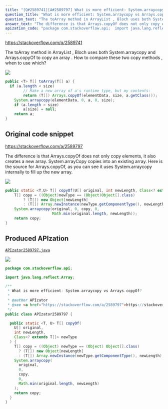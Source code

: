```yaml
---
title: "[Q#2589741][A#2589797] What is more efficient: System.arraycopy vs Arrays.copyOf?"
question_title: "What is more efficient: System.arraycopy vs Arrays.copyOf?"
question_text: "The toArray method in ArrayList , Bloch uses both System.arraycopy and Arrays.copyOf to copy an array . How to compare these two copy methods , when to use which?"
answer_text: "The difference is that Arrays.copyOf does not only copy elements, it also creates a new array. System.arrayCopy copies into an existing array. Here is the source for Arrays.copyOf, as you can see it uses System.arraycopy internally to fill up the new array."
apization_code: "package com.stackoverflow.api;  import java.lang.reflect.Array;  /**  * What is more efficient: System.arraycopy vs Arrays.copyOf?  *  * @author APIzator  * @see <a href=\"https://stackoverflow.com/a/2589797\">https://stackoverflow.com/a/2589797</a>  */ public class APIzator2589797 {    public static <T, U> T[] copyOf(     U[] original,     int newLength,     Class<? extends T[]> newType   ) {     T[] copy = ((Object) newType == (Object) Object[].class)       ? (T[]) new Object[newLength]       : (T[]) Array.newInstance(newType.getComponentType(), newLength);     System.arraycopy(       original,       0,       copy,       0,       Math.min(original.length, newLength)     );     return copy;   } }"
---
```


https://stackoverflow.com/q/2589741

The toArray method in ArrayList , Bloch uses both System.arraycopy and Arrays.copyOf to copy an array .
How to compare these two copy methods , when to use which?


<div class="code-logo"><img src="/stackoverflow.png" /></div>

```java
public <T> T[] toArray(T[] a) {
  if (a.length < size)
        // Make a new array of a's runtime type, but my contents:
        return (T[]) Arrays.copyOf(elementData, size, a.getClass());
    System.arraycopy(elementData, 0, a, 0, size);
    if (a.length > size)
        a[size] = null;
    return a;
}
```


## Original code snippet

https://stackoverflow.com/a/2589797

The difference is that Arrays.copyOf does not only copy elements, it also creates a new array. System.arrayCopy copies into an existing array.
Here is the source for Arrays.copyOf, as you can see it uses System.arraycopy internally to fill up the new array.

<div class="code-logo"><img src="/stackoverflow.png" /></div>

```java
public static <T,U> T[] copyOf(U[] original, int newLength, Class<? extends T[]> newType) {
    T[] copy = ((Object)newType == (Object)Object[].class)
        ? (T[]) new Object[newLength]
        : (T[]) Array.newInstance(newType.getComponentType(), newLength);
    System.arraycopy(original, 0, copy, 0,
                     Math.min(original.length, newLength));
    return copy;
}
```

## Produced APIzation

[`APIzator2589797.java`](https://github.com/pasqualesalza/apization/raw/main/data/search/APIzator2589797.java)

<div class="code-logo"><img src="/apizator.png" /></div>

```java
package com.stackoverflow.api;

import java.lang.reflect.Array;

/**
 * What is more efficient: System.arraycopy vs Arrays.copyOf?
 *
 * @author APIzator
 * @see <a href="https://stackoverflow.com/a/2589797">https://stackoverflow.com/a/2589797</a>
 */
public class APIzator2589797 {

  public static <T, U> T[] copyOf(
    U[] original,
    int newLength,
    Class<? extends T[]> newType
  ) {
    T[] copy = ((Object) newType == (Object) Object[].class)
      ? (T[]) new Object[newLength]
      : (T[]) Array.newInstance(newType.getComponentType(), newLength);
    System.arraycopy(
      original,
      0,
      copy,
      0,
      Math.min(original.length, newLength)
    );
    return copy;
  }
}

```